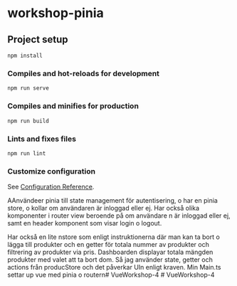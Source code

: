 # workshop-pinia

## Project setup
```
npm install
```

### Compiles and hot-reloads for development
```
npm run serve
```

### Compiles and minifies for production
```
npm run build
```

### Lints and fixes files
```
npm run lint
```

### Customize configuration
See [Configuration Reference](https://cli.vuejs.org/config/).


AAnvändeer pinia till state management för autentisering, o har en pinia store, o kollar om användaren är inloggad eller ej. Har också olika komponenter i router view beroende på om användare n är inloggad eller ej, samt en header komponent som visar login o logout.

Har också en lite nstore som enligt instruktionerna där man kan ta bort o lägga till produkter och en getter för totala nummer av produkter och filtrering av produkter via pris. Dashboarden displayar totala mängden produkter med valet att ta bort dom. Så jag använder state, getter och actions från producStore och det påverkar UIn enligt kraven. Min Main.ts settar up vue med pinia o routern#   V u e W o r k s h o p - 4  
 #   V u e W o r k s h o p - 4  
 